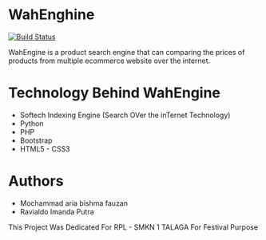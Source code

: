 # WahEnghine

[![Build Status](https://travis-ci.org/joemccann/dillinger.svg?branch=master)](https://travis-ci.org/joemccann/dillinger)

WahEngine is a product search engine that can comparing the prices of products from multiple ecommerce website over the internet.

# Technology Behind WahEngine
  - Softech Indexing Engine (Search OVer the inTernet Technology)
  - Python
  - PHP
  - Bootstrap
  - HTML5 - CSS3

# Authors
  - Mochammad aria bishma fauzan
  - Ravialdo Imanda Putra

This Project Was Dedicated For RPL - SMKN 1 TALAGA For Festival Purpose
